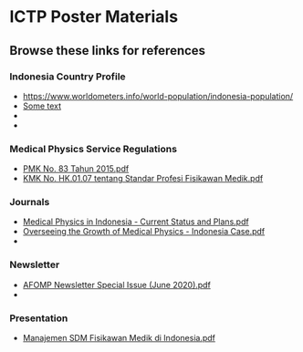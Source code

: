 # ICTP Poster Materials

## Browse these links for references

### Indonesia Country Profile

   - https://www.worldometers.info/world-population/indonesia-population/
   - [Some text](https://persi.or.id/jumlah-rs-di-indonesia-pertumbuhan-rs-publik/)
   -
   - 
### Medical Physics Service Regulations

   - [PMK No. 83 Tahun 2015.pdf](https://github.com/qvna/ictp-poster/files/9472514/PMK.No.83.Tahun.2015.pdf)
   - [KMK No. HK.01.07 tentang Standar Profesi Fisikawan Medik.pdf](https://github.com/qvna/ictp-poster/files/9472381/KMK.No.HK.01.07.tentang.Standar.Profesi.Fisikawan.Medik.pdf)
   
### Journals

   - [Medical Physics in Indonesia - Current Status and Plans.pdf](https://github.com/qvna/ictp-poster/files/9472338/Medical.Physics.in.Indonesia.-.Current.Status.and.Plans.pdf)
   - [Overseeing the Growth of Medical Physics - Indonesia Case.pdf](https://github.com/qvna/ictp-poster/files/9472344/Overseeing.the.Growth.of.Medical.Physics.-.Indonesia.Case.pdf)
   - 
### Newsletter

   - [AFOMP Newsletter Special Issue (June 2020).pdf](https://github.com/qvna/ictp-poster/files/9472547/AFOMP.Newsletter.Special.Issue.June.2020.pdf)
   - 
### Presentation

   - [Manajemen SDM Fisikawan Medik di Indonesia.pdf](https://github.com/qvna/ictp-poster/files/9472384/Manajemen.SDM.Fisikawan.Medik.di.Indonesia.pdf)
